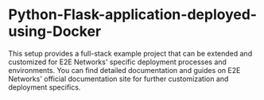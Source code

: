 # Python-Flask-application-deployed-using-Docker
This setup provides a full-stack example project that can be extended and customized for E2E Networks' specific deployment processes and environments. You can find detailed documentation and guides on E2E Networks' official documentation site for further customization and deployment specifics.
